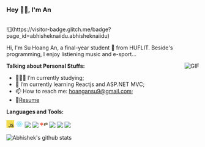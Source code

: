 ### Hey 👋🏽, I'm An

<br/>
![](https://visitor-badge.glitch.me/badge?page_id=abhisheknaiidu.abhisheknaiidu)

<br />

Hi, I'm Su Hoang An, a final-year student 🚀 from HUFLIT. Beside's programming, I enjoy listiening music and e-sport...

  <img align="right" alt="GIF" src="https://media.giphy.com/media/836HiJc7pgzy8iNXCn/giphy.gif" />
  
**Talking about Personal Stuffs:**

- 👨🏽‍💻 I’m currently studying;
- 🌱 I’m currently learning Reactjs and ASP.NET MVC; 
- 📫 How to reach me: hoangansu9@gmail.com;
- 📝[Resume](https://drive.google.com/file/d/1AWEEl8GOCVQHJBxF5bpUDCgAHeqCl3WK/view?usp=sharing)

**Languages and Tools:**  

<code><img height="20" src="https://raw.githubusercontent.com/github/explore/80688e429a7d4ef2fca1e82350fe8e3517d3494d/topics/javascript/javascript.png"></code>
<code><img height="20" src="https://raw.githubusercontent.com/github/explore/80688e429a7d4ef2fca1e82350fe8e3517d3494d/topics/react/react.png"></code>
<code><img height="20" src="https://simpleicons.org/icons/sass.svg"></code>
<code><img height="20" src="https://simpleicons.org/icons/csharp.svg"></code>
<code><img height="20" src="https://raw.githubusercontent.com/github/explore/80688e429a7d4ef2fca1e82350fe8e3517d3494d/topics/git/git.png"></code>
<code><img height="20" src="https://simpleicons.org/icons/visualstudiocode.svg"></code>
<code><img height="20" src="https://simpleicons.org/icons/visualstudio.svg"></code>
<code><img height="20" src="https://simpleicons.org/icons/bootstrap.svg"></code>

![Abhishek's github stats](https://github-readme-stats.vercel.app/api?username=hoangansu9&show_icons=true&hide_border=true)


